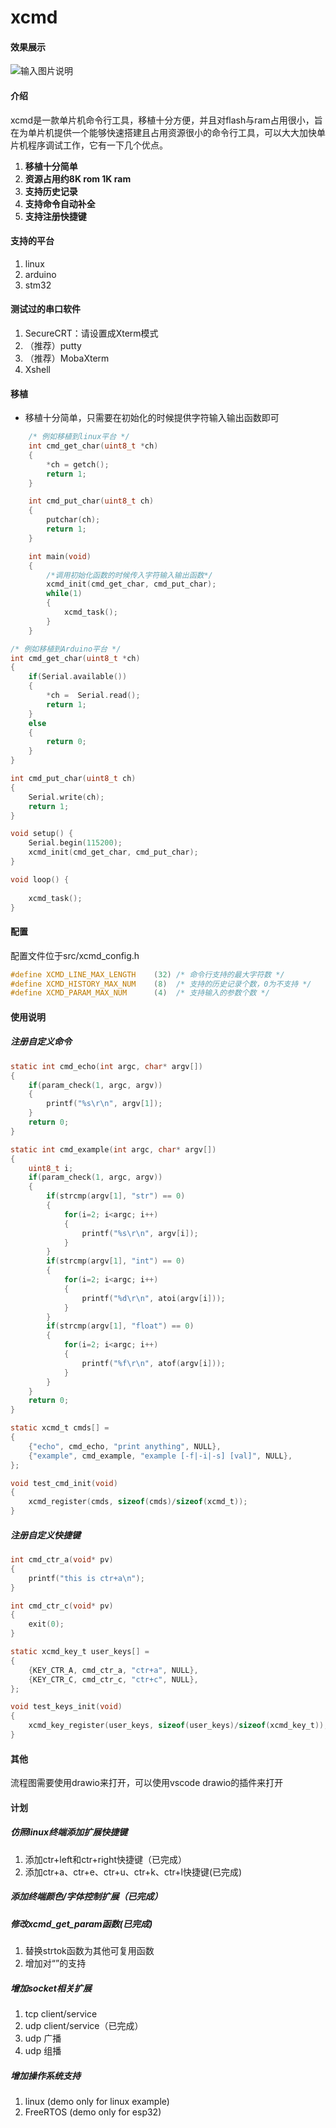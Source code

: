 # xcmd

#### 效果展示
![输入图片说明](https://images.gitee.com/uploads/images/2021/0922/220957_66faa768_1680380.gif "演示1.gif")

#### 介绍
xcmd是一款单片机命令行工具，移植十分方便，并且对flash与ram占用很小，旨在为单片机提供一个能够快速搭建且占用资源很小的命令行工具，可以大大加快单片机程序调试工作，它有一下几个优点。
1. **移植十分简单**
2. **资源占用约8K rom 1K ram**
1. **支持历史记录** 
2. **支持命令自动补全**
3. **支持注册快捷键** 
#### 支持的平台
1. linux
2. arduino
3. stm32
#### 测试过的串口软件
1. SecureCRT：请设置成Xterm模式
2. （推荐）putty
3. （推荐）MobaXterm
4. Xshell
#### 移植
- 移植十分简单，只需要在初始化的时候提供字符输入输出函数即可
```C
    /* 例如移植到linux平台 */
    int cmd_get_char(uint8_t *ch)
    {
        *ch = getch();
        return 1;
    }

    int cmd_put_char(uint8_t ch)
    {
        putchar(ch);
        return 1;
    }

    int main(void)
    {
        /*调用初始化函数的时候传入字符输入输出函数*/
        xcmd_init(cmd_get_char, cmd_put_char);
        while(1)
        {
            xcmd_task();
        }
    }
```
```C
/* 例如移植到Arduino平台 */
int cmd_get_char(uint8_t *ch)
{
    if(Serial.available())
    {
        *ch =  Serial.read();
        return 1;
    }
    else
    {
        return 0;
    }
}

int cmd_put_char(uint8_t ch)
{
    Serial.write(ch);
    return 1;
}

void setup() {
    Serial.begin(115200);
    xcmd_init(cmd_get_char, cmd_put_char);
}

void loop() {
    
    xcmd_task();
}
```
#### 配置
配置文件位于src/xcmd_config.h
```C
#define XCMD_LINE_MAX_LENGTH    (32) /* 命令行支持的最大字符数 */
#define XCMD_HISTORY_MAX_NUM    (8)  /* 支持的历史记录个数，0为不支持 */
#define XCMD_PARAM_MAX_NUM      (4)  /* 支持输入的参数个数 */
```
#### 使用说明
##### 注册自定义命令
```C
static int cmd_echo(int argc, char* argv[])
{
    if(param_check(1, argc, argv))
	{
    	printf("%s\r\n", argv[1]);
	}
    return 0;
}

static int cmd_example(int argc, char* argv[])
{
    uint8_t i;
    if(param_check(1, argc, argv))
	{
		if(strcmp(argv[1], "str") == 0)
		{
			for(i=2; i<argc; i++)
		    {
		    	printf("%s\r\n", argv[i]);
			}
		}
		if(strcmp(argv[1], "int") == 0)
		{
			for(i=2; i<argc; i++)
		    {
		    	printf("%d\r\n", atoi(argv[i]));
			}
		}
		if(strcmp(argv[1], "float") == 0)
		{
			for(i=2; i<argc; i++)
		    {
		    	printf("%f\r\n", atof(argv[i]));
			}
		}
	}
    return 0;
}

static xcmd_t cmds[] = 
{
    {"echo", cmd_echo, "print anything", NULL},
    {"example", cmd_example, "example [-f|-i|-s] [val]", NULL},
};

void test_cmd_init(void)
{
    xcmd_register(cmds, sizeof(cmds)/sizeof(xcmd_t));
}
```
##### 注册自定义快捷键
```C
int cmd_ctr_a(void* pv)
{
    printf("this is ctr+a\n");
}

int cmd_ctr_c(void* pv)
{
    exit(0);
}

static xcmd_key_t user_keys[] = 
{
    {KEY_CTR_A, cmd_ctr_a, "ctr+a", NULL},
    {KEY_CTR_C, cmd_ctr_c, "ctr+c", NULL},
};

void test_keys_init(void)
{
    xcmd_key_register(user_keys, sizeof(user_keys)/sizeof(xcmd_key_t));
}
```
#### 其他
流程图需要使用drawio来打开，可以使用vscode drawio的插件来打开

#### 计划
##### 仿照linux终端添加扩展快捷键
1. 添加ctr+left和ctr+right快捷键（已完成）
2. 添加ctr+a、ctr+e、ctr+u、ctr+k、ctr+l快捷键(已完成)
##### 添加终端颜色/字体控制扩展（已完成）
##### 修改xcmd_get_param函数(已完成)
1. 替换strtok函数为其他可复用函数
2. 增加对“”的支持
##### 增加socket相关扩展
1. tcp client/service
2. udp client/service（已完成）
3. udp 广播
4. udp 组播

##### 增加操作系统支持
1. linux (demo only for linux example)
2. FreeRTOS (demo only for esp32)